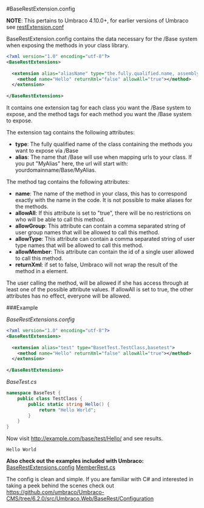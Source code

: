 #BaseRestExtension.config

**NOTE**: This pertains to Umbraco 4.10.0+, for earlier versions of Umbraco see [restExtension.conf](../restExtensions/index.md)

BaseRestExtension.config contains the data necessary for the /Base system when exposing the methods in your class library.

```XML
<?xml version="1.0" encoding="utf-8"?>
<BaseRestExtensions>
  
  <extension alias="aliasName" type="the.fully.qualified.name, assemblyName">
    <method name="Hello" returnXml="false" allowAll="true"></method>
  </extension>
  
</BaseRestExtensions>
```

It contains one extension tag for each class you want the /Base system to expose, and the method tags for each method you want the /Base system to expose.

The extension tag contains the following attributes:

- **type**: The fully qualified name of the class containing the methods you want to expose via /Base
- **alias**: The name that /Base will use when mapping urls to your class. If you put "MyAlias" here, the url will start with: yourdomainname/Base/MyAlias.

The method tag contains the following attributes:

- **name**: The name of the method in your class, this has to correspond exactly with the name in the code. It is not possible to make aliases for the methods.
- **allowAll**: If this attribute is set to "true", there will be no restrictions on who will be able to call this method.
- **allowGroup**: This attribute can contain a comma separated string of user group names that will be allowed to call this method.
- **allowType**: This attribute can contain a comma separated string of user type names that will be allowed to call this method.
- **allowMember**: This attribute can contain the id of a single user allowed to call this method.
- **returnXml**: if set to false, Umbraco will not wrap the result of the method in a <value> element.

The user calling the method, will be allowed if she has access through at least one of the possible attribute values. If allowAll is set to true, the other attributes has no effect, everyone will be allowed. 

###Example

_BaseRestExtensions.config_

```XML
<?xml version="1.0" encoding="utf-8"?>
<BaseRestExtensions>
  
  <extension alias="test" type="BasetTest.TestClass,basetest">
    <method name="Hello" returnXml="false" allowAll="true"></method>
  </extension>
  
</BaseRestExtensions>
```

_BaseTest.cs_  
```C#
namespace BaseTest {
    public class TestClass {
        public static string Hello() {
            return "Hello World";
        }
    }
} 
```

Now visit http://example.com/base/test/Hello/ and see results.
```
Hello World
```

**Also check out the examples included with Umbraco:**
[BaseRestExtensions.config](https://github.com/umbraco/Umbraco-CMS/blob/6.2.0/src/Umbraco.Web.UI/config/BaseRestExtensions.config)
[MemberRest.cs](https://github.com/umbraco/Umbraco-CMS/blob/6.2.0/src/Umbraco.Web/BaseRest/MemberRest.cs)

The config is clean and  simple.  If you are familiar with C# and interested in taking a peek behind the scenes check out https://github.com/umbraco/Umbraco-CMS/tree/6.2.0/src/Umbraco.Web/BaseRest/Configuration
